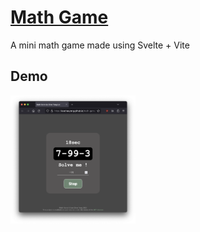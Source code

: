 # [Math Game](https://leecheeyong.github.io/math-game)
A mini math game made using Svelte + Vite

## Demo
<img src="demo.png" width="200px">
